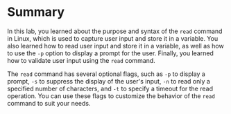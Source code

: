 # Summary

In this lab, you learned about the purpose and syntax of the `read` command in Linux, which is used to capture user input and store it in a variable. You also learned how to read user input and store it in a variable, as well as how to use the `-p` option to display a prompt for the user. Finally, you learned how to validate user input using the `read` command.

The `read` command has several optional flags, such as `-p` to display a prompt, `-s` to suppress the display of the user's input, `-n` to read only a specified number of characters, and `-t` to specify a timeout for the read operation. You can use these flags to customize the behavior of the `read` command to suit your needs.
